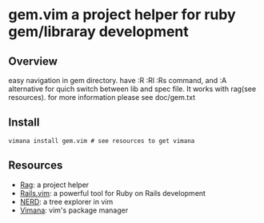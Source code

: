 gem.vim a project helper for ruby gem/libraray development
===========================================================

Overview
--------

easy navigation in gem directory. have :R :Rl :Rs command, and :A alternative for quich switch between lib and spec file. It works with rag(see resources). for more information please see doc/gem.txt

Install
-------

	vimana install gem.vim # see resources to get vimana

Resources
---------

* [Rag](https://github.com/GutenLinux/tag): a project helper
* [Rails.vim](https://github.com/tpope/vim-rails): a powerful tool for Ruby on Rails development
* [NERD](https://github.com/scrooloose/nerdtree): a tree explorer in vim
* [Vimana](https://github.com/c9s/Vimana): vim's package manager
